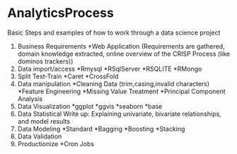 # AnalyticsProcess
Basic Steps and examples of how to work through a data science project


1. Business Requirements
*Web Application (Requirements are gathered, domain knowledge extracted, online overview of the CRISP Process (like dominos trackers))
2. Data import/access
*Rmysql
*RSqlServer
*RSQLITE
*RMongo
3. Split Test-Train
*Caret
*CrossFold
4.  Data manipulation
*Cleaning Data (trim,casing,invalid characters)
*Feature Engineering
*Missing Value Treatment
*Principal Component Analysis
5. Data Visualization
*ggplot
*ggvis
*seaborn
*base
6. Data Statistical Write up: Explaining univariate, bivariate relationships, and model results
7. Data Modeling
*Standard
*Bagging
*Boosting
*Stacking
8. Data Validation
9. Productionize
*Cron Jobs

